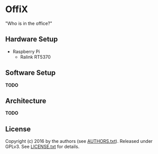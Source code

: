 # OffiX

"Who is in the office?"

## Hardware Setup

* Raspberry Pi
    * Ralink RT5370

## Software Setup

**TODO**

## Architecture

**TODO**

## License

Copyright (c) 2016 by the authors (see [AUTHORS.txt][authors]). Released under
GPLv3. See [LICENSE.txt][license] for details.

[license]: LICENSE.txt
[authors]: AUTHORS.txt
